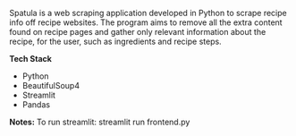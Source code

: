 Spatula is a web scraping application developed in Python to scrape recipe info off recipe websites. The program aims to remove all the extra content found on recipe pages and gather only relevant information about the recipe, for the user, such as ingredients and recipe steps.

**Tech Stack**
- Python
- BeautifulSoup4
- Streamlit
- Pandas

**Notes:**
To run streamlit: streamlit run frontend.py

